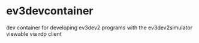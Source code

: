 # ev3devcontainer
dev container for developing  ev3dev2 programs with the ev3dev2simulator viewable via rdp client 
